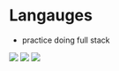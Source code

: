 # Langauges 

- practice doing full stack

![](https://github.com/lisabroadhead/JAVA-coding-dojo/blob/main/springProjects/com.codingdojo.language/Screen%20Shot%202022-04-15%20at%2012.38.15%20PM.png)
![](https://github.com/lisabroadhead/JAVA-coding-dojo/blob/main/springProjects/com.codingdojo.language/Screen%20Shot%202022-04-15%20at%2012.38.22%20PM.png)
![](https://github.com/lisabroadhead/JAVA-coding-dojo/blob/main/springProjects/com.codingdojo.language/Screen%20Shot%202022-04-15%20at%2012.38.39%20PM.png)
